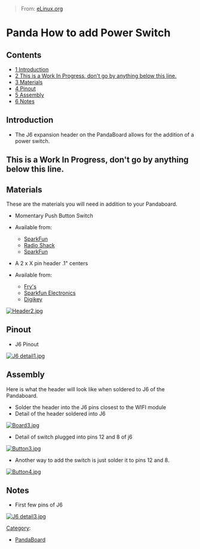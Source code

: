 > From: [eLinux.org](http://eLinux.org/Panda_How_to_add_Power_Switch "http://eLinux.org/Panda_How_to_add_Power_Switch")


# Panda How to add Power Switch



## Contents

-   [1 Introduction](#introduction)
-   [2 This is a Work In Progress, don't go by anything below this
    line.](#this-is-a-work-in-progress-don-t-go-by-anything-below-this-line)
-   [3 Materials](#materials)
-   [4 Pinout](#pinout)
-   [5 Assembly](#assembly)
-   [6 Notes](#notes)

## Introduction

-   The J6 expansion header on the PandaBoard allows for the addition of
    a power switch.

## This is a Work In Progress, don't go by anything below this line.



## Materials

These are the materials you will need in addition to your Pandaboard.

-   Momentary Push Button Switch
-   Available from:
    -   [SparkFun](http://www.sparkfun.com/products/9807)
    -   [Radio
        Shack](http://www.radioshack.com/product/index.jsp?productId=2062546)
    -   [SparkFun](http://www.sparkfun.com/products/9181)



-   A 2 x X pin header .1" centers
-   Available from:
    -   [Fry's](http://www.frys.com/product/2069003?site=sr:SEARCH:MAIN_RSLT_PG)
    -   [Sparkfun Electronics](http://www.sparkfun.com/products/116)
    -   [Digikey](http://search.digikey.com/scripts/DkSearch/dksus.dll?Detail&name=SAM1034-50-ND)

[![Header2.jpg](http://eLinux.org/images/thumb/2/20/Header2.jpg/240px-Header2.jpg)](http://eLinux.org/File:Header2.jpg)

## Pinout

-   J6 Pinout

[![J6
detail1.jpg](http://eLinux.org/images/thumb/c/c5/J6_detail1.jpg/600px-J6_detail1.jpg)](http://eLinux.org/File:J6_detail1.jpg)

## Assembly

Here is what the header will look like when soldered to J6 of the
Pandaboard.

-   Solder the header into the J6 pins closest to the WIFI module
-   Detail of the header soldered into J6

[![Board3.jpg](http://eLinux.org/images/thumb/a/a6/Board3.jpg/320px-Board3.jpg)](http://eLinux.org/File:Board3.jpg)



-   Detail of switch plugged into pins 12 and 8 of j6

[![Button3.jpg](http://eLinux.org/images/thumb/b/bd/Button3.jpg/320px-Button3.jpg)](http://eLinux.org/File:Button3.jpg)



-   Another way to add the switch is just solder it to pins 12 and 8.

[![Button4.jpg](http://eLinux.org/images/thumb/4/41/Button4.jpg/320px-Button4.jpg)](http://eLinux.org/File:Button4.jpg)






## Notes

-   First few pins of J6

[![J6
detail3.jpg](http://eLinux.org/images/thumb/c/c5/J6_detail3.jpg/800px-J6_detail3.jpg)](http://eLinux.org/File:J6_detail3.jpg)


[Category](http://eLinux.org/Special:Categories "Special:Categories"):

-   [PandaBoard](http://eLinux.org/Category:PandaBoard "Category:PandaBoard")

